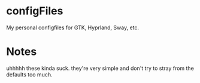 # configFiles
My personal configfiles for GTK, Hyprland, Sway, etc.
# Notes
uhhhhh these kinda suck. they're very simple and don't try to stray from the defaults too much.
